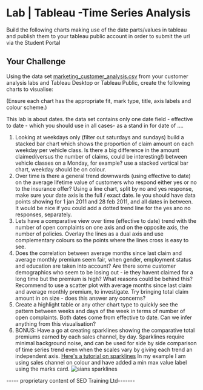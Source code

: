 
# Lab | Tableau -Time Series Analysis

Build the following charts making use of the date parts/values in tableau and publish them to your tableau public account in order to submit the url via the Student Portal

## Your Challenge

Using the data set [marketing_customer_analysis.csv](marketing_customer_analysis.csv) from your customer analysis labs and Tableau Desktop or Tableau Public, create the following charts to visualise:

(Ensure each chart has the appropriate fit, mark type, title, axis labels and colour scheme.)

This lab is about dates. the data set contains only one date field - effective to date - which you should use in all cases- as a stand in for date of .... 

1. Looking at weekdays only (filter out saturdays and sundays) build a stacked bar chart which shows the proportion of claim amount on each weekday per vehicle class. Is there a big difference in the amount claimed(versus the number of claims, could be interesting!) between vehicle classes on a Monday, for example? use a stacked vertical bar chart, weekday should be on colour. 
3. Over time is there a general trend downwards (using effective to date) on the average lifetime value of customers who respond either yes or no to the insurance offer? Using a line chart, split by no and yes response, make sure your date axis is the full / exact date. Ie you should have data points showing for 1 jan 2011 and 28 feb 2011, and all dates in between. It would be nice if you could add a dotted trend line for the yes ano no responses, separately. 
4. Lets have a comparative view over time (effective to date) trend with the number of open complaints on one axis and on the opposite axis, the number of policies. Overlay the lines as a dual axis and use complementary colours so the points where the lines cross is easy to see. 
5. Does the correlation between average months since last claim and average monthly premium seem fair, when gender, employment status and education are taken into account? Are there some customer demographics who seem to be losing out - ie they havent claimed for a long time but the premium is high? What reasons could be behind this?  Recommend to use a scatter plot with average months since last claim and average monthly premium, to investigate. Try bringing total claim amount in on size - does this answer any concerns? 
6. Create a highlight table or any other chart type to quickly see the pattern between weeks and days of the week in terms of number of open complaints. Both dates come from effective to date. Can we infer anything from this visualisation?
7. BONUS: Have a go at creating sparklines showing the comparative total premiums earned by each sales channel, by day. Sparklines require minimal background noise, and can be used for side by side comparison of time series trend even when the scales vary by giving each trend an independent axis. [Here's a tutorial on sparklines](https://evolytics.com/blog/tableau-201-how-to-make-sparklines/) In my example I am using sales channel on colour and have added a min max value label using the marks card. 
![sians sparklines](https://github.com/student-IH-labs-and-stuff/BEES-DAFT-MAY21/blob/main/Labs/sparkline.png)

----- proprietary content of SED Training Ltd-------
